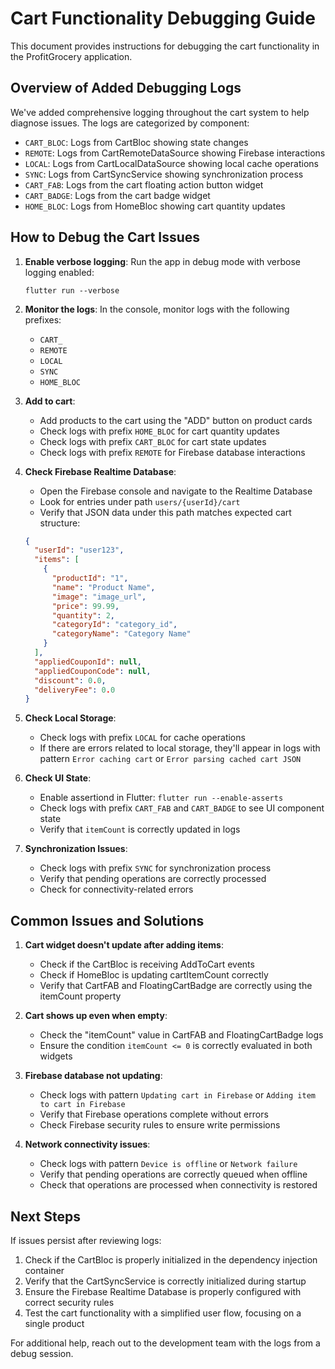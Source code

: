 # Cart Functionality Debugging Guide

This document provides instructions for debugging the cart functionality in the ProfitGrocery application.

## Overview of Added Debugging Logs

We've added comprehensive logging throughout the cart system to help diagnose issues. The logs are categorized by component:

- `CART_BLOC`: Logs from CartBloc showing state changes
- `REMOTE`: Logs from CartRemoteDataSource showing Firebase interactions
- `LOCAL`: Logs from CartLocalDataSource showing local cache operations
- `SYNC`: Logs from CartSyncService showing synchronization process
- `CART_FAB`: Logs from the cart floating action button widget
- `CART_BADGE`: Logs from the cart badge widget
- `HOME_BLOC`: Logs from HomeBloc showing cart quantity updates

## How to Debug the Cart Issues

1. **Enable verbose logging**: Run the app in debug mode with verbose logging enabled:
   ```
   flutter run --verbose
   ```

2. **Monitor the logs**: In the console, monitor logs with the following prefixes:
   - `CART_`
   - `REMOTE`
   - `LOCAL`
   - `SYNC`
   - `HOME_BLOC`

3. **Add to cart**: 
   - Add products to the cart using the "ADD" button on product cards
   - Check logs with prefix `HOME_BLOC` for cart quantity updates
   - Check logs with prefix `CART_BLOC` for cart state updates
   - Check logs with prefix `REMOTE` for Firebase database interactions

4. **Check Firebase Realtime Database**:
   - Open the Firebase console and navigate to the Realtime Database
   - Look for entries under path `users/{userId}/cart`
   - Verify that JSON data under this path matches expected cart structure:
   ```json
   {
     "userId": "user123",
     "items": [
       {
         "productId": "1",
         "name": "Product Name",
         "image": "image_url",
         "price": 99.99,
         "quantity": 2,
         "categoryId": "category_id",
         "categoryName": "Category Name"
       }
     ],
     "appliedCouponId": null,
     "appliedCouponCode": null,
     "discount": 0.0,
     "deliveryFee": 0.0
   }
   ```

5. **Check Local Storage**:
   - Check logs with prefix `LOCAL` for cache operations
   - If there are errors related to local storage, they'll appear in logs with pattern `Error caching cart` or `Error parsing cached cart JSON`

6. **Check UI State**:
   - Enable assertiond in Flutter: `flutter run --enable-asserts`
   - Check logs with prefix `CART_FAB` and `CART_BADGE` to see UI component state
   - Verify that `itemCount` is correctly updated in logs

7. **Synchronization Issues**:
   - Check logs with prefix `SYNC` for synchronization process
   - Verify that pending operations are correctly processed
   - Check for connectivity-related errors

## Common Issues and Solutions

1. **Cart widget doesn't update after adding items**:
   - Check if the CartBloc is receiving AddToCart events
   - Check if HomeBloc is updating cartItemCount correctly
   - Verify that CartFAB and FloatingCartBadge are correctly using the itemCount property

2. **Cart shows up even when empty**:
   - Check the "itemCount" value in CartFAB and FloatingCartBadge logs
   - Ensure the condition `itemCount <= 0` is correctly evaluated in both widgets

3. **Firebase database not updating**:
   - Check logs with pattern `Updating cart in Firebase` or `Adding item to cart in Firebase`
   - Verify that Firebase operations complete without errors
   - Check Firebase security rules to ensure write permissions

4. **Network connectivity issues**:
   - Check logs with pattern `Device is offline` or `Network failure`
   - Verify that pending operations are correctly queued when offline
   - Check that operations are processed when connectivity is restored

## Next Steps

If issues persist after reviewing logs:

1. Check if the CartBloc is properly initialized in the dependency injection container
2. Verify that the CartSyncService is correctly initialized during startup
3. Ensure the Firebase Realtime Database is properly configured with correct security rules
4. Test the cart functionality with a simplified user flow, focusing on a single product

For additional help, reach out to the development team with the logs from a debug session.